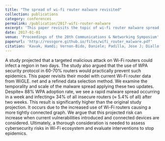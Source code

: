 ```yaml
---
title: "The spread of wi-fi router malware revisited"
collection: publications
category: conferences
permalink: /publication/2017-wifi-router-malware
excerpt: 'This paper revisits the topic of wi-fi router malware spread, providing updated insights and models on how such malware propagates through networks.'
date: 2017-01-01
venue: 'Proceedings of the 20th Communications & Networking Symposium'
paperurl: 'http://rossgore.github.io/files/wifi_router_malware.pdf'
citation: 'Kavak, Hamdi; Vernon-Bido, Daniele; Padilla, Jose J; Diallo, Saikou Y; Gore, Ross J. (2017). "The spread of wi-fi router malware revisited." <i>Proceedings of the 20th Communications & Networking Symposium</i>. 1-10.'
---
```

A study projected that a targeted malicious attack on Wi-Fi routers could infect a region in two days. The study also argued that the use of WPA security protocol in 60-70% routers would practically prevent such epidemics. This paper revisits their model with current Wi-Fi router data from WiGLE. net and a refined data selection method. We examine the temporality and scale of the malware spread applying these two updates. Despite≈ 88% WPA adoption rate, we see a rapid malware spread occurring in a week and infecting≈ 34% of all insecure routers (≈ 5.4% of all) after two weeks. This result is significantly higher than the original study projection. It occurs due to the increased use of Wi-Fi routers causing a more tightly connected graph. We argue that this projected risk can increase when current vulnerabilities introduced and connected devices are considered. Ultimately, a thorough consideration is needed to assess cybersecurity risks in Wi-Fi ecosystem and evaluate interventions to stop epidemics.